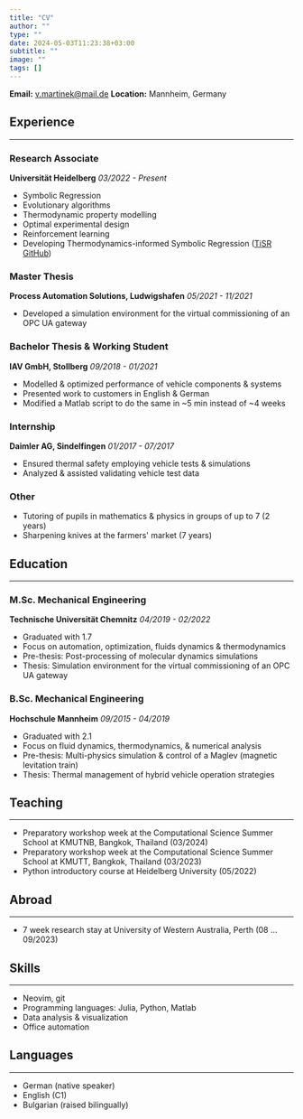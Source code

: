 ```yaml
---
title: "CV"
author: ""
type: ""
date: 2024-05-03T11:23:38+03:00
subtitle: ""
image: ""
tags: []
---
```


**Email:** v.martinek@mail.de
**Location:** Mannheim, Germany

## Experience
---

### Research Associate
**Universität Heidelberg**
*03/2022 - Present*
- Symbolic Regression
- Evolutionary algorithms
- Thermodynamic property modelling
- Optimal experimental design
- Reinforcement learning
- Developing Thermodynamics-informed Symbolic Regression ([TiSR GitHub](https://github.com/scoop-group/TiSR))

### Master Thesis
**Process Automation Solutions, Ludwigshafen**
*05/2021 - 11/2021*
- Developed a simulation environment for the virtual commissioning of an OPC UA gateway

### Bachelor Thesis & Working Student
**IAV GmbH, Stollberg**
*09/2018 - 01/2021*
- Modelled & optimized performance of vehicle components & systems
- Presented work to customers in English & German
- Modified a Matlab script to do the same in ~5 min instead of ~4 weeks

### Internship
**Daimler AG, Sindelfingen**
*01/2017 - 07/2017*
- Ensured thermal safety employing vehicle tests & simulations
- Analyzed & assisted validating vehicle test data

### Other
- Tutoring of pupils in mathematics & physics in groups of up to 7 (2 years)
- Sharpening knives at the farmers' market (7 years)

## Education
---

### M.Sc. Mechanical Engineering
**Technische Universität Chemnitz**
*04/2019 - 02/2022*
- Graduated with 1.7
- Focus on automation, optimization, fluids dynamics & thermodynamics
- Pre-thesis: Post-processing of molecular dynamics simulations
- Thesis: Simulation environment for the virtual commissioning of an OPC UA gateway

### B.Sc. Mechanical Engineering
**Hochschule Mannheim**
*09/2015 - 04/2019*
- Graduated with 2.1
- Focus on fluid dynamics, thermodynamics, & numerical analysis
- Pre-thesis: Multi-physics simulation & control of a Maglev (magnetic levitation train)
- Thesis: Thermal management of hybrid vehicle operation strategies

## Teaching
---

- Preparatory workshop week at the Computational Science Summer School at KMUTNB, Bangkok, Thailand (03/2024)
- Preparatory workshop week at the Computational Science Summer School at KMUTT, Bangkok, Thailand (03/2023)
- Python introductory course at Heidelberg University (05/2022)

## Abroad
---

- 7 week research stay at University of Western Australia, Perth (08 ... 09/2023)


## Skills
---

- Neovim, git
- Programming languages: Julia, Python, Matlab
- Data analysis & visualization
- Office automation

## Languages
---

- German (native speaker)
- English (C1)
- Bulgarian (raised bilingually)


